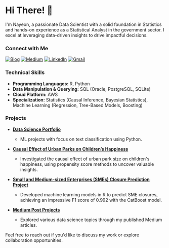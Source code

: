 <!-- 
[![header](https://capsule-render.vercel.app/api?type=waving&color=0:00c6ff,100:0072ff&height=300&section=header&text=Hello%20World!%20I'm%20Nayeon&fontSize=60&fontAlignY=40&desc=Passionate%20Data%20Scientist&descAlignY=55&descAlign=70&fontColor=ffffff)](https://github.com/kyechan99/capsule-render/tree/master)

### Hi Everyone! 👋

👩‍💻 **Welcome! I’m Nayeon, a Passionate Data Scientist** with over two years of academic experience in Statistics and more than a year of practical work as a Statistical Analyst in a government organization. I am committed to making the world a better place through data-driven decisions.

📚 **My Expertise Lies in Causal Inference,** where I have conducted quantitative analyses, such as evaluating the causal effect of urban parks on children's happiness. My technical skills include:

- **Programming Languages:** Python, R
- **Data Manipulation & Querying:** SQL - Oracle, PostgreSQL
- **Continuous Learning:** I stay up-to-date with the latest technologies through self-directed learning.

🔎 **I’m Actively Seeking** a full-time position as a Junior Data Scientist or Machine Learning Engineer. I’m eager to join a company that values inclusivity and offers opportunities for growth and development.

---

### 🌐 Connect with Me

[![Blog Badge](https://img.shields.io/badge/Blog-89CFF0?style=flat-square)](https://kwonnayeon.github.io/)
[![Medium Badge](https://img.shields.io/badge/Medium-000000?style=flat-square)](https://medium.com/@nayeonkn0330)
[![LinkedIn Badge](https://img.shields.io/badge/LinkedIn-0077B5?style=flat-square)](https://www.linkedin.com/in/nayeon-kwon-443573192/)
[![Mail Badge](https://img.shields.io/badge/Mail-f2a60c?style=flat-square)](mailto:nayeonkn0330@gmail.com)

---

### 🛠️ Tools & Technologies

[![Top Langs](https://github-readme-stats.vercel.app/api/top-langs/?username=KwonNayeon&layout=compact&hide=jupyter%20notebook,shell,HTML,css&theme=dark)](https://github.com/anuraghazra/github-readme-stats)

---

### ⭐ GitHub Stats

Uncomment the line below to show your GitHub stats
[![Nayeon's GitHub stats](https://github-readme-stats.vercel.app/api?username=KwonNayeon&count_private=true&theme=highcontrast)](https://github.com/anuraghazra/github-readme-stats)

---

**Note:**

- The header image was generated using [capsule-render](https://github.com/kyechan99/capsule-render), an amazing project by [KyeChan99](https://github.com/kyechan99). If you're interested in creating your own custom headers, check out the [repository](https://github.com/kyechan99/capsule-render).
- The `github-readme-stats` is an amazing tool created by [Anurag Hazra](https://github.com/anuraghazra). Make sure to check out the [repository](https://github.com/anuraghazra/github-readme-stats) if you want to add similar stats to your GitHub profile! 

[![header](https://capsule-render.vercel.app/api?type=waving&color=0:00c6ff,100:0072ff&height=250&section=header&text=Hello%20World!%20I'm%20Nayeon&fontSize=50&fontAlignY=40&desc=Data%20Scientist&descAlignY=60&descAlign=70&fontColor=ffffff)](https://github.com/kyechan99/capsule-render/tree/master)
  -->
# Hi There! 👋

I'm Nayeon, a passionate Data Scientist with a solid foundation in Statistics and hands-on experience as a Statistical Analyst in the government sector. I excel at leveraging data-driven insights to drive impactful decisions.

### Connect with Me

[![Blog](https://img.shields.io/badge/Blog-%2321759B?style=flat-square&logo=github&logoColor=white)](https://kwonnayeon.github.io/)
[![Medium](https://img.shields.io/badge/Medium-000000?style=flat-square&logo=medium&logoColor=white)](https://medium.com/@nayeonkwonds)
[![LinkedIn](https://img.shields.io/badge/LinkedIn-%230A66C2?style=flat-square&logo=linkedin&logoColor=white)](https://www.linkedin.com/in/kwonnayeon/)
[![Gmail](https://img.shields.io/badge/Gmail-%23f2a60c?style=flat-square&logo=gmail&logoColor=white)](mailto:nayeon.k.datacareer@gmail.com)

### **Technical Skills**

- **Programming Languages:** R, Python
- **Data Manipulation & Querying:** SQL (Oracle, PostgreSQL, SQLite)
- **Cloud Platform:** AWS
- **Specialization:** Statistics (Causal Inference, Bayesian Statistics), Machine Learning (Regression, Tree-Based Models, Boosting)

### **Projects**

- **[Data Science Portfolio](https://github.com/KwonNayeon/data-science-portfolio)**
  - ML projects with focus on text classification using Python.

- **[Causal Effect of Urban Parks on Children’s Happiness](https://github.com/KwonNayeon/urban-parks-childrens-happiness)**
  - Investigated the causal effect of urban park size on children's happiness, using propensity score methods to uncover valuable insights.

- **[Small and Medium-sized Enterprises (SMEs) Closure Prediction Project](https://github.com/KwonNayeon/numble)**
  - Developed machine learning models in R to predict SME closures, achieving an impressive F1 score of 0.992 with the CatBoost model.

- **[Medium Post Projects](https://github.com/KwonNayeon/medium-post-projects)**
  - Explored various data science topics through my published Medium articles.
 
Feel free to reach out if you'd like to discuss my work or explore collaboration opportunities.
<!-- 
---

**Note:** The header image was generated using [capsule-render](https://github.com/kyechan99/capsule-render). The GitHub stats are powered by [github-readme-stats](https://github.com/anuraghazra/github-readme-stats).
  -->
